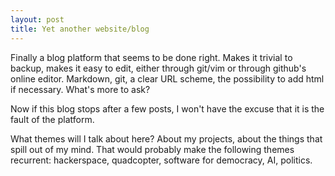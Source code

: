 ```yaml
---
layout: post
title: Yet another website/blog
---
```


Finally a blog platform that seems to be done right. Makes it trivial to backup, makes it easy to edit, either through git/vim or through github's online editor. Markdown, git, a clear URL scheme, the possibility to add html if necessary. What's more to ask? 

Now if this blog stops after a few posts, I won't have the excuse that it is the fault of the platform.

What themes will I talk about here? About my projects, about the things that spill out of my mind. That would probably make the following themes recurrent: hackerspace, quadcopter, software for democracy, AI, politics.
